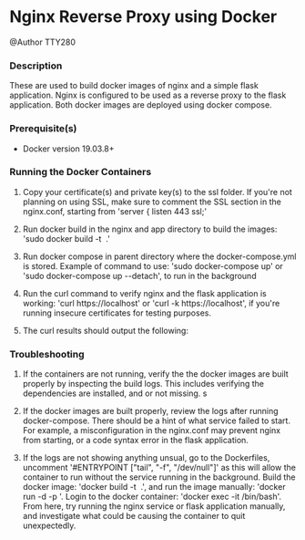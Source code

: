 # Nginx Reverse Proxy using Docker

@Author TTY280

### Description

These are used to build docker images of nginx and a simple flask application. Nginx is configured to be used as a reverse proxy to the flask application. Both docker images are deployed using docker compose.

### Prerequisite(s)

- Docker version 19.03.8+


### Running the Docker Containers

1. Copy your certificate(s) and private key(s) to the ssl folder. If you're not planning on using SSL, make sure to comment the SSL section in the nginx.conf, starting from 'server { listen 443 ssl;'

2. Run docker build in the nginx and app directory to build the images: 'sudo docker build -t <image name> .'

3. Run docker compose in parent directory where the docker-compose.yml is stored. Example of command to use: 'sudo docker-compose up' or 'sudo docker-compose up --detach', to run in the background

4. Run the curl command to verify nginx and the flask application is working: 'curl https://localhost' or 'curl -k https://localhost', if you're running insecure certificates for testing purposes.

5. The curl results should output the following:


### Troubleshooting

1. If the containers are not running, verify the the docker images are built properly by inspecting the build logs. This includes verifying the dependencies are installed, and or not missing.
s
2. If the docker images are built properly, review the logs after running docker-compose. There should be a hint of what service failed to start. For example, a misconfiguration in the nginx.conf may prevent nginx from starting, or a code syntax error in the flask application.

3. If the logs are not showing anything unsual, go to the Dockerfiles, uncomment '#ENTRYPOINT ["tail", "-f", "/dev/null"]' as this will allow the container to run without the service running in the background. Build the docker image: 'docker build -t <image name> .', and run the image manually: 'docker run -d -p <port> <image name>'. Login to the docker container: 'docker exec -it <container name> /bin/bash'. From here, try running the nginx service or flask application manually, and investigate what could be causing the container to quit unexpectedly.
